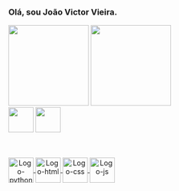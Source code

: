 ### Olá, sou João Victor Vieira.


<div class='container'>
  <a href='https://github.com/Jvictorvieira' style='text-decoration: none'>
  <img height='160em' src='https://github-readme-stats.vercel.app/api?username=Jvictorvieira&show_icons=true&theme=calm'/>
  <img height='160em' src='https://github-readme-stats.vercel.app/api/top-langs/?username=Jvictorvieira&layout=compact&theme=calm'/>
  </div>
  
 <div>
    <a href='mailto: joaoovictor.21@gmail.com'><img src="https://img.icons8.com/plasticine/100/000000/gmail-new.png" target='_blank' width='50' height='50'></a>
    <a href='https://www.linkedin.com/in/jo%C3%A3o-victor-vieira-2312b8141/'><img src="https://img.icons8.com/plasticine/100/000000/linkedin.png" target='_blank' width='50' height='50'/></a>
  </div>
  
  ##
  
<div style='display: inline_block'>
  <br>
  <a href='https://github.com/Jvictorvieira' align='center'>
    <img align='center' alt='Logo-python' width='50' height='50' src="https://img.icons8.com/dusk/64/000000/python.png"/>
    <img align='center' alt='Logo-html' width='50' height='50' src="https://img.icons8.com/dusk/64/fa314a/html-5.png"/>
    <img align='center' alt='Logo-css' width='50' height='50' src="https://img.icons8.com/dusk/64/000000/css3.png"/>
    <img align='center' alt='Logo-js' width='50' height='50' src="https://img.icons8.com/dusk/64/000000/javascript-logo.png"/>
  </a>
</div>
